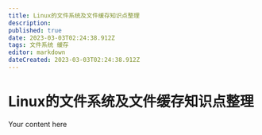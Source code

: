 ```yaml
---
title: Linux的文件系统及文件缓存知识点整理
description: 
published: true
date: 2023-03-03T02:24:38.912Z
tags: 文件系统 缓存
editor: markdown
dateCreated: 2023-03-03T02:24:38.912Z
---
```


# Linux的文件系统及文件缓存知识点整理
Your content here